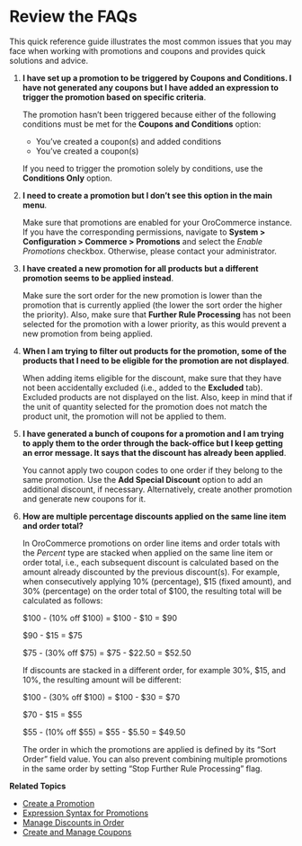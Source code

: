 <a id="user-guide-marketing-promotions-issues"></a>

# Review the FAQs

<!-- begin -->

This quick reference guide illustrates the most common issues that you may face when working with promotions and coupons and provides quick solutions and advice.

1. **I have set up a promotion to be triggered by Coupons and Conditions. I have not generated any coupons but I have added an expression to trigger the promotion based on specific criteria**.

   The promotion hasn’t been triggered because either of the following conditions must be met for the **Coupons and Conditions** option:
   * You’ve created a coupon(s) and added conditions
   * You’ve created a coupon(s)

   If you need to trigger the promotion solely by conditions, use the **Conditions Only** option.
2. **I need to create a promotion but I don’t see this option in the main menu**.

   Make sure that promotions are enabled for your OroCommerce instance. If you have the corresponding permissions, navigate to **System > Configuration > Commerce > Promotions** and select the *Enable Promotions* checkbox. Otherwise, please contact your administrator.
3. **I have created a new promotion for all products but a different promotion seems to be applied instead**.

   Make sure the sort order for the new promotion is lower than the promotion that is currently applied (the lower the sort order the higher the priority). Also, make sure that **Further Rule Processing** has not been selected for the promotion with a lower priority, as this would prevent a new promotion from being applied.
4. **When I am trying to filter out products for the promotion, some of the products that I need to be eligible for the promotion are not displayed**.

   When adding items eligible for the discount, make sure that they have not been accidentally excluded (i.e., added to the **Excluded** tab). Excluded products are not displayed on the list. Also, keep in mind that if the unit of quantity selected for the promotion does not match the product unit, the promotion will not be applied to them.
5. **I have generated a bunch of coupons for a promotion and I am trying to apply them to the order through the back-office but I keep getting an error message. It says that the discount has already been applied**.

   You cannot apply two coupon codes to one order if they belong to the same promotion. Use the **Add Special Discount** option to add an additional discount, if necessary. Alternatively, create another promotion and generate new coupons for it.
6. **How are multiple percentage discounts applied on the same line item and order total?**

   In OroCommerce promotions on order line items and order totals with the *Percent* type are stacked when applied on the same line item or order total, i.e., each subsequent discount is calculated based on the amount already discounted by the previous discount(s).
   For example, when consecutively applying 10% (percentage), $15 (fixed amount), and 30% (percentage) on the order total of $100, the resulting total will be calculated as follows:

   $100  - (10% off $100) = $100 - $10 = $90

   $90 - $15 = $75

   $75 - (30% off $75) = $75 - $22.50 = $52.50

   If discounts are stacked in a different order, for example 30%, $15, and 10%, the resulting amount will be different:

   $100  - (30% off $100) = $100 - $30 = $70

   $70 - $15 = $55

   $55 - (10% off $55) = $55 - $5.50 = $49.50

   The order in which the promotions are applied is defined by its “Sort Order” field value. You can also prevent combining multiple promotions in the same order by setting “Stop Further Rule Processing” flag.

<!-- stop -->

**Related Topics**

* [Create a Promotion](create.md#user-guide-marketing-promotions-create)
* [Expression Syntax for Promotions](expressions.md#user-guide-promotion-expression)
* [Manage Discounts in Order](manage-discounts-in-orders.md#user-guide-sales-orders-promotions)
* [Create and Manage Coupons](../coupons/index.md#user-guide-marketing-promotions-coupons)
